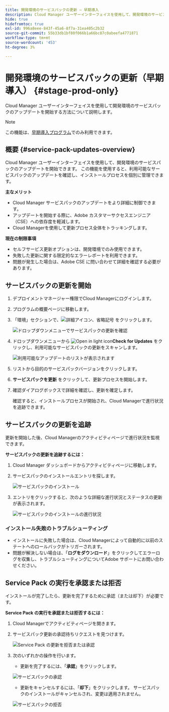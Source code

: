 ```yaml
---
title: 開発環境のサービスパックの更新 – 早期導入
description: Cloud Manager ユーザーインターフェイスを使用して、開発環境のサービスパックのアップデートを開始する方法について説明します。
hide: true
hidefromtoc: true
exl-id: 996a8eee-843f-45a6-8f7a-31ea405c2b32
source-git-commit: 55b33db1bf80f066b1a66bc87c0abeefa4771871
workflow-type: tm+mt
source-wordcount: '453'
ht-degree: 3%

---
```


# 開発環境のサービスパックの更新（早期導入） {#stage-prod-only}

Cloud Manager ユーザーインターフェイスを使用して開発環境のサービスパックのアップデートを開始する方法について説明します。

>[!NOTE]
>
>この機能は、[早期導入プログラム](/help/release-notes/current.md#early-adoption)でのみ利用できます。

## 概要 {#service-pack-updates-overview}

Cloud Manager ユーザーインターフェイスを使用して、開発環境のサービスパックのアップデートを開始できます。 この機能を使用すると、利用可能なサービスパックのアップデートを確認し、インストールプロセスを個別に管理できます。

**主なメリット**

* Cloud Manager サービスパックのアップデートをより詳細に制御できます。
* アップデートを開始する際に、Adobe カスタマーサクセスエンジニア（CSE）への依存度を軽減します。
* Cloud Managerを使用して更新プロセス全体をトラッキングします。

**現在の制限事項**

* セルフサービス更新オプションは、開発環境でのみ使用できます。
* 失敗した更新に関する限定的なエラーレポートを利用できます。
* 問題が発生した場合は、Adobe CSE に問い合わせて詳細を確認する必要があります。

## サービスパックの更新を開始

1. デプロイメントマネージャー権限でCloud Managerにログインします。
1. プログラムの概要ページに移動します。
1. 「環境」セクションで、![ 詳細アイコン、省略記号 ](https://spectrum.adobe.com/static/icons/workflow_18/Smock_More_18_N.svg) をクリックします。

   ![ ドロップダウンメニューでサービスパックの更新を確認 ](/help/using/assets/service-pack-check-for-updates.png)

1. ドロップダウンメニューから ![Open in light icon](https://spectrum.adobe.com/static/icons/workflow_18/Smock_OpenInLight_18_N.svg)**Check for Updates** をクリックし、利用可能なサービスパックの更新をスキャンします。

   ![ 利用可能なアップデートのリストが表示されます ](/help/using/assets/service-pack-versions.png)

1. リストから目的のサービスパックバージョンをクリックします。
1. **サービスパックを更新** をクリックして、更新プロセスを開始します。
1. 確認ダイアログボックスで詳細を確認し、更新を確定します。

   確認すると、インストールプロセスが開始され、Cloud Managerで進行状況を追跡できます。

## サービスパックの更新を追跡

更新を開始した後、Cloud Managerのアクティビティページで進行状況を監視できます。

**サービスパックの更新を追跡するには：**

1. Cloud Manager ダッシュボードからアクティビティページに移動します。
1. サービスパックのインストールエントリを探します。

   ![ サービスパックのインストール ](/help/using/assets/service-pack-installation.png)

1. エントリをクリックすると、次のような詳細な進行状況とステータスの更新が表示されます。

   ![ サービスパックのインストールの進行状況 ](/help/using/assets/service-pack-progression.png)

### インストール失敗のトラブルシューティング

* インストールに失敗した場合は、Cloud Managerによって自動的に以前のステートへのロールバックがトリガーされます。
* 問題が解決しない場合は、「**ログをダウンロード**」をクリックしてエラーログを収集し、トラブルシューティングについてAdobe サポートにお問い合わせください。

## Service Pack の実行を承認または拒否

インストールが完了したら、更新を完了するために承認（または却下）が必要です。

**Service Pack の実行を承認または拒否するには：**

1. Cloud Managerでアクティビティページを開きます。
1. サービスパック更新の承認待ちリクエストを見つけます。

   ![Service Pack の更新を拒否または承認 ](/help/using/assets/service-pack-reject-approve.png)

1. 次のいずれかの操作を行います。

   * 更新を完了するには、「**承認**」をクリックします。

   ![ サービスパックの承認 ](/help/using/assets/service-pack-approve.png)

   * 更新をキャンセルするには、「**却下**」をクリックします。
サービスパックのインストールがキャンセルされ、変更は適用されません。

   ![ サービスパックの拒否 ](/help/using/assets/service-pack-reject.png)
